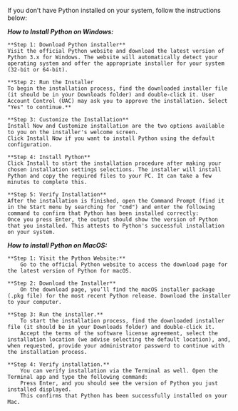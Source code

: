 If you don’t have Python installed on your system, follow the instructions below:

***How to Install Python on Windows:***
	
	**Step 1: Download Python installer**
	Visit the official Python website and download the latest version of Python 3.x for Windows. The website will automatically detect your operating system and offer the appropriate installer for your system (32-bit or 64-bit).
 
	**Step 2: Run the Installer
	To begin the installation process, find the downloaded installer file (it should be in your Downloads folder) and double-click it. User Account Control (UAC) may ask you to approve the installation. Select "Yes" to continue.**

	**Step 3: Customize the Installation**
	Install Now and Customize installation are the two options available to you on the installer's welcome screen. 
	Click Install Now if you want to install Python using the default configuration.

	**Step 4: Install Python**
	Click Install to start the installation procedure after making your chosen installation settings selections. The installer will install Python and copy the required files to your PC. It can take a few minutes to complete this.

	**Step 5: Verify Installation**
	After the installation is finished, open the Command Prompt (find it in the Start menu by searching for "cmd") and enter the following command to confirm that Python has been installed correctly: 
	Once you press Enter, the output should show the version of Python that you installed. This attests to Python's successful installation on your system.

***How to install Python on MacOS:***

	**Step 1: Visit the Python Website:**
		Go to the official Python website to access the download page for the latest version of Python for macOS.
	
	**Step 2: Download the Installer**
		On the download page, you’ll find the macOS installer package (.pkg file) for the most recent Python release. Download the installer to your computer.
	
	**Step 3: Run the installer.**
		To start the installation process, find the downloaded installer file (it should be in your Downloads folder) and double-click it.
		Accept the terms of the software license agreement, select the installation location (we advise selecting the default location), and, when requested, provide your administrator password to continue with the installation process.
	
	**Step 4: Verify installation.**
		You can verify installation via the Terminal as well. Open the Terminal app and type the following command:
		Press Enter, and you should see the version of Python you just installed displayed.
		This confirms that Python has been successfully installed on your Mac.
